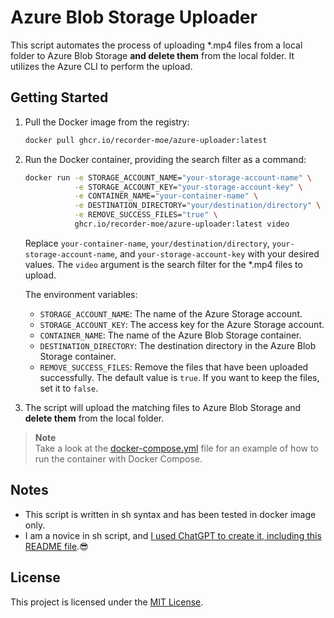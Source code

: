 # Azure Blob Storage Uploader

This script automates the process of uploading *.mp4 files from a local folder to Azure Blob Storage **and delete them** from the local folder. It utilizes the Azure CLI to perform the upload.

## Getting Started

1. Pull the Docker image from the registry:

   ```bash
   docker pull ghcr.io/recorder-moe/azure-uploader:latest
   ```

1. Run the Docker container, providing the search filter as a command:

   ```bash
   docker run -e STORAGE_ACCOUNT_NAME="your-storage-account-name" \
              -e STORAGE_ACCOUNT_KEY="your-storage-account-key" \
              -e CONTAINER_NAME="your-container-name" \
              -e DESTINATION_DIRECTORY="your/destination/directory" \
              -e REMOVE_SUCCESS_FILES="true" \
              ghcr.io/recorder-moe/azure-uploader:latest video
   ```

   Replace `your-container-name`, `your/destination/directory`, `your-storage-account-name`, and `your-storage-account-key` with your desired values. The `video` argument is the search filter for the *.mp4 files to upload.

   The environment variables:
   - `STORAGE_ACCOUNT_NAME`: The name of the Azure Storage account.
   - `STORAGE_ACCOUNT_KEY`: The access key for the Azure Storage account.
   - `CONTAINER_NAME`: The name of the Azure Blob Storage container.
   - `DESTINATION_DIRECTORY`: The destination directory in the Azure Blob Storage container.
   - `REMOVE_SUCCESS_FILES`: Remove the files that have been uploaded successfully. The default value is `true`. If you want to keep the files, set it to `false`.

1. The script will upload the matching files to Azure Blob Storage and **delete them** from the local folder.

> **Note**\
> Take a look at the [docker-compose.yml](docker-compose.yml) file for an example of how to run the container with Docker Compose.

## Notes

- This script is written in sh syntax and has been tested in docker image only.
- I am a novice in sh script, and [I used ChatGPT to create it, including this README file](https://chat.openai.com/share/c694c95d-21ed-4d04-afb4-b650e0c43688).😎

## License

This project is licensed under the [MIT License](LICENSE).
